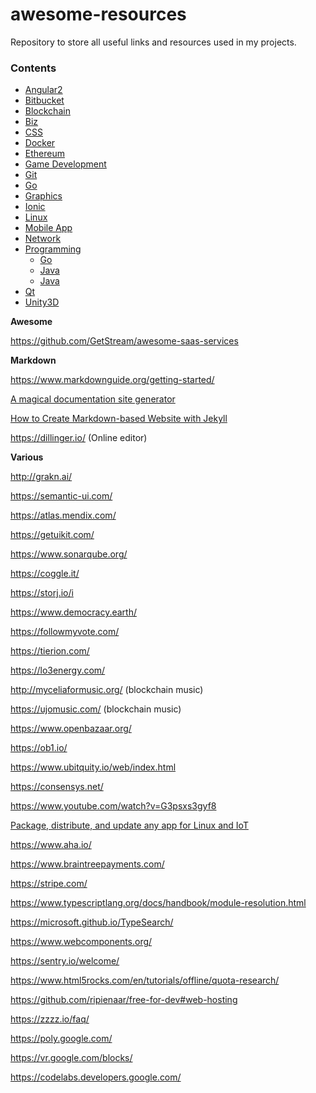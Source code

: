 # awesome-resources

Repository to store all useful links and resources used in my projects.

### Contents

- [Angular2](src/Angular2/)
- [Bitbucket](./src/Bitbucket/)
- [Blockchain](./src/Blockchain/)
- [Biz](./src/Biz/)
- [CSS](./src/Css/)
- [Docker](src/Docker/)
- [Ethereum](./Ethereum/)
- [Game Development](./src/GameDev/)
- [Git](./src/Git/)
- [Go](./src/Go/)
- [Graphics](./src/Graphics/)
- [Ionic](src/Ionic/)
- [Linux](./src/Linux/)
- [Mobile App](./src/MobileApp/)
- [Network](./src/Network/)
- [Programming](./src/Programming/)
  * [Go](./src/Programming/Go/)
  * [Java](./src/Programming/Java/)
  * [Java](./src/Programming/Java/)
- [Qt](./src/Qt/)
- [Unity3D](src/Unity/)

**Awesome**

https://github.com/GetStream/awesome-saas-services

**Markdown**

https://www.markdownguide.org/getting-started/

[A magical documentation site generator](https://docsify.js.org/)

[How to Create Markdown-based Website with Jekyll](https://medium.com/pacroy/how-to-create-markdown-based-website-with-jekyll-e61454c23f68)

https://dillinger.io/ (Online editor)

**Various**

http://grakn.ai/

https://semantic-ui.com/

https://atlas.mendix.com/

https://getuikit.com/

https://www.sonarqube.org/

https://coggle.it/

https://storj.io/i

https://www.democracy.earth/

https://followmyvote.com/

https://tierion.com/

https://lo3energy.com/

http://myceliaformusic.org/ (blockchain music)

https://ujomusic.com/ (blockchain music)

https://www.openbazaar.org/

https://ob1.io/

https://www.ubitquity.io/web/index.html

https://consensys.net/

https://www.youtube.com/watch?v=G3psxs3gyf8

[Package, distribute, and update any app for Linux and IoT](https://snapcraft.io/)

https://www.aha.io/

https://www.braintreepayments.com/

https://stripe.com/

https://www.typescriptlang.org/docs/handbook/module-resolution.html

https://microsoft.github.io/TypeSearch/

https://www.webcomponents.org/

https://sentry.io/welcome/

https://www.html5rocks.com/en/tutorials/offline/quota-research/

https://github.com/ripienaar/free-for-dev#web-hosting

https://zzzz.io/faq/

https://poly.google.com/

https://vr.google.com/blocks/

https://codelabs.developers.google.com/
